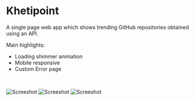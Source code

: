 # Khetipoint
A single page web app which shows trending GitHub repositories obtained using an API.

Main highlights:
- Loading shimmer animation
- Mobile responsive
- Custom Error page
<br>

![Screeshot](https://github.com/jatin-47/Khetipoint/blob/main/Screenshot%20(195).png)
![Screeshot](https://github.com/jatin-47/Khetipoint/blob/main/Screenshot%20(194).png)
![Screeshot](https://github.com/jatin-47/Khetipoint/blob/main/Screenshot%20(196).png)
